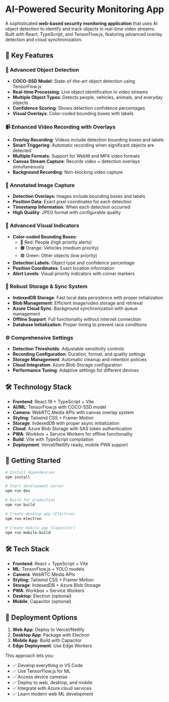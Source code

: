 # AI-Powered Security Monitoring App

A sophisticated **web-based security monitoring application** that uses AI object detection to identify and track objects in real-time video streams. Built with React, TypeScript, and TensorFlow.js, featuring advanced overlay detection and cloud synchronization.

## 🌟 Key Features

### **🎯 Advanced Object Detection**
- **COCO-SSD Model**: State-of-the-art object detection using TensorFlow.js
- **Real-time Processing**: Live object identification in video streams  
- **Multiple Object Types**: Detects people, vehicles, animals, and everyday objects
- **Confidence Scoring**: Shows detection confidence percentages
- **Visual Overlays**: Color-coded bounding boxes with labels

### **📹 Enhanced Video Recording with Overlays**
- **Overlay Recording**: Videos include detection bounding boxes and labels
- **Smart Triggering**: Automatic recording when significant objects are detected
- **Multiple Formats**: Support for WebM and MP4 video formats
- **Canvas Stream Capture**: Records video + detection overlays simultaneously
- **Background Recording**: Non-blocking video capture

### **📸 Annotated Image Capture**
- **Detection Overlays**: Images include bounding boxes and labels
- **Position Data**: Exact pixel coordinates for each detection
- **Timestamp Information**: When each detection occurred
- **High Quality**: JPEG format with configurable quality

### **🎨 Advanced Visual Indicators**
- **Color-coded Bounding Boxes**: 
  - 🔴 Red: People (high priority alerts)
  - 🟠 Orange: Vehicles (medium priority) 
  - 🟢 Green: Other objects (low priority)
- **Detection Labels**: Object type and confidence percentage
- **Position Coordinates**: Exact location information
- **Alert Levels**: Visual priority indicators with corner markers

### **💾 Robust Storage & Sync System**
- **IndexedDB Storage**: Fast local data persistence with proper initialization
- **Blob Management**: Efficient image/video storage and retrieval
- **Azure Cloud Sync**: Background synchronization with queue management
- **Offline Support**: Full functionality without internet connection
- **Database Initialization**: Proper timing to prevent race conditions

### **⚙️ Comprehensive Settings**
- **Detection Thresholds**: Adjustable sensitivity controls
- **Recording Configuration**: Duration, format, and quality settings
- **Storage Management**: Automatic cleanup and retention policies
- **Cloud Integration**: Azure Blob Storage configuration
- **Performance Tuning**: Adaptive settings for different devices

## 🛠 Technology Stack

- **Frontend**: React 18 + TypeScript + Vite
- **AI/ML**: TensorFlow.js with COCO-SSD model
- **Camera**: WebRTC Media APIs with canvas overlay system
- **Styling**: Tailwind CSS + Framer Motion
- **Storage**: IndexedDB with proper async initialization
- **Cloud**: Azure Blob Storage with SAS token authentication
- **PWA**: Workbox + Service Workers for offline functionality
- **Build**: Vite with TypeScript compilation
- **Deployment**: Vercel/Netlify ready, mobile PWA support

## 🚀 Getting Started

```bash
# Install dependencies
npm install

# Start development server
npm run dev

# Build for production
npm run build

# Create desktop app (Electron)
npm run electron

# Create mobile app (Capacitor)
npm run mobile:build
```

## 🛠 Tech Stack

- **Frontend**: React + TypeScript + Vite
- **ML**: TensorFlow.js + YOLO models
- **Camera**: WebRTC Media APIs
- **Styling**: Tailwind CSS + Framer Motion
- **Storage**: IndexedDB + Azure Blob Storage
- **PWA**: Workbox + Service Workers
- **Desktop**: Electron (optional)
- **Mobile**: Capacitor (optional)

## 📱 Deployment Options

1. **Web App**: Deploy to Vercel/Netlify
2. **Desktop App**: Package with Electron
3. **Mobile App**: Build with Capacitor
4. **Edge Deployment**: Use Edge Workers

This approach lets you:
- ✅ Develop everything in VS Code
- ✅ Use TensorFlow.js for ML
- ✅ Access device cameras
- ✅ Deploy to web, desktop, and mobile
- ✅ Integrate with Azure cloud services
- ✅ Learn modern web ML development